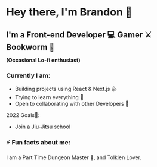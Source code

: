 # Hey there, I'm Brandon :wave:

## I'm a Front-end Developer :computer: Gamer :crossed_swords: Bookworm :blue_book: <p style="font-size: 14px">(Occasional Lo-fi enthusiast)</p>
### Currently I am:  
- Building projects using React & Next.js :+1:
- Trying to learn everything  :seedling:
- Open to collaborating with other Developers :handshake:

2022 Goals:muscle:: 
- Join a Jiu-Jitsu school

### :zap: Fun facts about me: 

I am a Part Time Dungeon Master :mage:, and Tolkien Lover.

